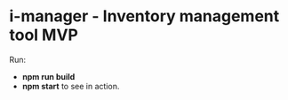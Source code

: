 # i-manager - Inventory management tool MVP
Run:

* __npm run build__
* __npm start__
to see in action.
